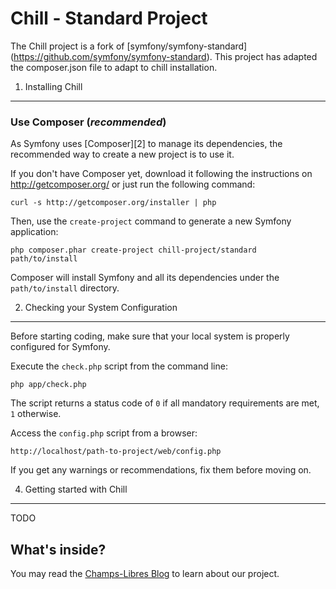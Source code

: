 Chill - Standard Project
========================

The Chill project is a fork of [symfony/symfony-standard]
(https://github.com/symfony/symfony-standard). This project has adapted the composer.json
file to adapt to chill installation.


1) Installing Chill
----------------------------------

### Use Composer (*recommended*)

As Symfony uses [Composer][2] to manage its dependencies, the recommended way
to create a new project is to use it.

If you don't have Composer yet, download it following the instructions on
http://getcomposer.org/ or just run the following command:

    curl -s http://getcomposer.org/installer | php

Then, use the `create-project` command to generate a new Symfony application:

    php composer.phar create-project chill-project/standard path/to/install

Composer will install Symfony and all its dependencies under the
`path/to/install` directory.

2) Checking your System Configuration
-------------------------------------

Before starting coding, make sure that your local system is properly
configured for Symfony.

Execute the `check.php` script from the command line:

    php app/check.php

The script returns a status code of `0` if all mandatory requirements are met,
`1` otherwise.

Access the `config.php` script from a browser:

    http://localhost/path-to-project/web/config.php

If you get any warnings or recommendations, fix them before moving on.


4) Getting started with Chill
-------------------------------

TODO

What's inside?
---------------

You may read the [Champs-Libres Blog](http://blog.champs-libres.coop) to learn about our project.
